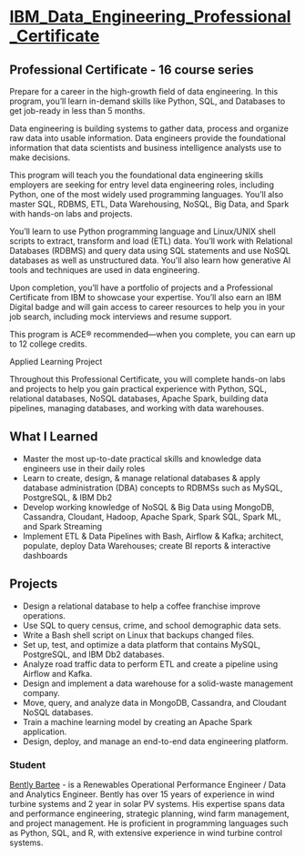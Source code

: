 # [IBM_Data_Engineering_Professional_Certificate](https://www.coursera.org/professional-certificates/ibm-data-engineer)

## Professional Certificate - 16 course series
Prepare for a career in the high-growth field of data engineering. In this program, you’ll learn in-demand skills like Python, SQL, and Databases to get job-ready in less than 5 months. 

Data engineering is building systems to gather data, process and organize raw data into usable information. Data engineers provide the foundational information that data scientists and business intelligence analysts use to make decisions.

This program will teach you the foundational data engineering skills employers are seeking for entry level data engineering roles, including Python, one of the most widely used programming languages. You’ll also master SQL, RDBMS, ETL, Data Warehousing, NoSQL, Big Data, and Spark with hands-on labs and projects.

You’ll learn to use Python programming language and Linux/UNIX shell scripts to extract, transform and load (ETL) data. You’ll work with Relational Databases (RDBMS) and query data using SQL statements and use NoSQL databases as well as unstructured data. You'll also learn how generative AI tools and techniques are used in data engineering.

Upon completion, you’ll have a portfolio of projects and a Professional Certificate from IBM to showcase your expertise. You’ll also earn an IBM Digital badge and will gain access to career resources to help you in your job search, including mock interviews and resume support. 

This program is ACE® recommended—when you complete, you can earn up to 12 college credits.

Applied Learning Project

Throughout this Professional Certificate, you will complete hands-on labs and projects to help you gain practical experience with Python, SQL, relational databases, NoSQL databases, Apache Spark, building data pipelines, managing databases, and working with data warehouses.

## What I Learned 
- Master the most up-to-date practical skills and knowledge data engineers use in their daily roles
- Learn to create, design, & manage relational databases & apply database administration (DBA) concepts to RDBMSs such as MySQL, PostgreSQL, & IBM Db2
- Develop working knowledge of NoSQL & Big Data using MongoDB, Cassandra, Cloudant, Hadoop, Apache Spark, Spark SQL, Spark ML, and Spark Streaming
- Implement ETL & Data Pipelines with Bash, Airflow & Kafka; architect, populate, deploy Data Warehouses; create BI reports & interactive dashboards 

## Projects
- Design a relational database to help a coffee franchise improve operations.
- Use SQL to query census, crime, and school demographic data sets.
- Write a Bash shell script on Linux that backups changed files.
- Set up, test, and optimize a data platform that contains MySQL, PostgreSQL, and IBM Db2 databases.
- Analyze road traffic data to perform ETL and create a pipeline using Airflow and Kafka.
- Design and implement a data warehouse for a solid-waste management company.
- Move, query, and analyze data in MongoDB, Cassandra, and Cloudant NoSQL databases.
- Train a machine learning model by creating an Apache Spark application.
- Design, deploy, and manage an end-to-end data engineering platform.


### Student
[Bently Bartee](https://www.linkedin.com/in/bbar) - is a Renewables Operational Performance Engineer / Data and Analytics Engineer. Bently has over 15 years of experience in wind turbine systems and 2 year in solar PV systems. His expertise spans data and performance engineering, strategic planning, wind farm management, and project management. He is proficient in programming languages such as Python, SQL, and R, with extensive experience in wind turbine control systems.



